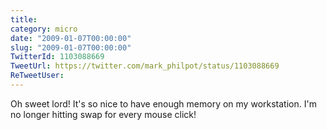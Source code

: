 ```yaml
---
title: 
category: micro
date: "2009-01-07T00:00:00"
slug: "2009-01-07T00:00:00"
TwitterId: 1103088669
TweetUrl: https://twitter.com/mark_philpot/status/1103088669
ReTweetUser: 
---
```


Oh sweet lord! It's so nice to have enough memory on my workstation. I'm no longer hitting swap for every mouse click!